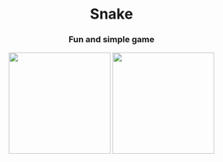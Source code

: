 <h1 align="center">Snake</h1>
<h3 align="center">Fun and simple game</h3>

<p align="center">
  <img src="https://github.com/Increase12345/SnakeGame/assets/98255061/6af4932e-f097-4160-b4d4-761e739206b2" width="200" />
  <img src="https://github.com/Increase12345/SnakeGame/assets/98255061/4c2416b0-e4d3-4084-8caf-c719454b841b" width="200" />
</p>
